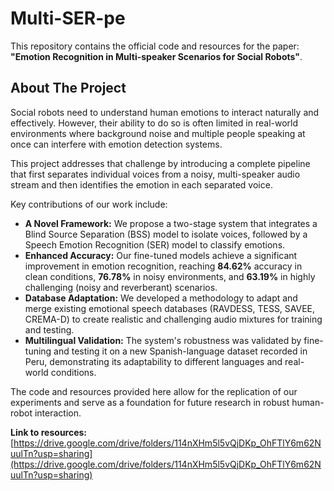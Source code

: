 # Multi-SER-pe

This repository contains the official code and resources for the paper: **"Emotion Recognition in Multi-speaker Scenarios for Social Robots"**.

## About The Project

Social robots need to understand human emotions to interact naturally and effectively. However, their ability to do so is often limited in real-world environments where background noise and multiple people speaking at once can interfere with emotion detection systems.

This project addresses that challenge by introducing a complete pipeline that first separates individual voices from a noisy, multi-speaker audio stream and then identifies the emotion in each separated voice.

Key contributions of our work include:
* **A Novel Framework:** We propose a two-stage system that integrates a Blind Source Separation (BSS) model to isolate voices, followed by a Speech Emotion Recognition (SER) model to classify emotions.
* **Enhanced Accuracy:** Our fine-tuned models achieve a significant improvement in emotion recognition, reaching **84.62%** accuracy in clean conditions, **76.78%** in noisy environments, and **63.19%** in highly challenging (noisy and reverberant) scenarios.
* **Database Adaptation:** We developed a methodology to adapt and merge existing emotional speech databases (RAVDESS, TESS, SAVEE, CREMA-D) to create realistic and challenging audio mixtures for training and testing.
* **Multilingual Validation:** The system's robustness was validated by fine-tuning and testing it on a new Spanish-language dataset recorded in Peru, demonstrating its adaptability to different languages and real-world conditions.

The code and resources provided here allow for the replication of our experiments and serve as a foundation for future research in robust human-robot interaction.

**Link to resources:** [https://drive.google.com/drive/folders/114nXHm5l5vQjDKp_OhFTlY6m62NuulTn?usp=sharing](https://drive.google.com/drive/folders/114nXHm5l5vQjDKp_OhFTlY6m62NuulTn?usp=sharing)
